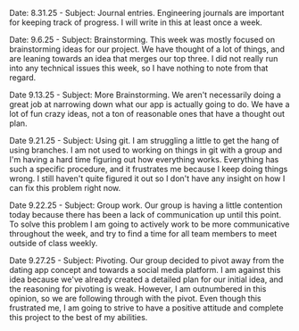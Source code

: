 Date: 8.31.25 - Subject: Journal entries. Engineering journals are important for keeping track of progress. I will write in this at least once a week.

Date: 9.6.25 - Subject: Brainstorming. This week was mostly focused on brainstorming ideas for our project. We have thought of a lot of things, and are leaning towards an idea that merges our top three. I did not really run into any technical issues this week, so I have nothing to note from that regard.

Date 9.13.25 - Subject: More Brainstorming. We aren't necessarily doing a great job at narrowing down what our app is actually going to do. We have a lot of fun crazy ideas, not a ton of reasonable ones that have a thought out plan.

Date 9.21.25 - Subject: Using git. I am struggling a little to get the hang of using branches. I am not used to working on things in git with a group and I'm having a hard time figuring out how everything works. Everything has such a specific procedure, and it frustrates me because I keep doing things wrong. I still haven't quite figured it out so I don't have any insight on how I can fix this problem right now.

Date 9.22.25 - Subject: Group work. Our group is having a little contention today because there has been a lack of communication up until this point. To solve this problem I am going to actively work to be more communicative throughout the week, and try to find a time for all team members to meet outside of class weekly.

Date 9.27.25 - Subject: Pivoting. Our group decided to pivot away from the dating app concept and towards a social media platform. I am against this idea because we've already created a detailed plan for our initial idea, and the reasoning for pivoting is weak. However, I am outnumbered in this opinion, so we are following through with the pivot. Even though this frustrated me, I am going to strive to have a positive attitude and complete this project to the best of my abilities.

